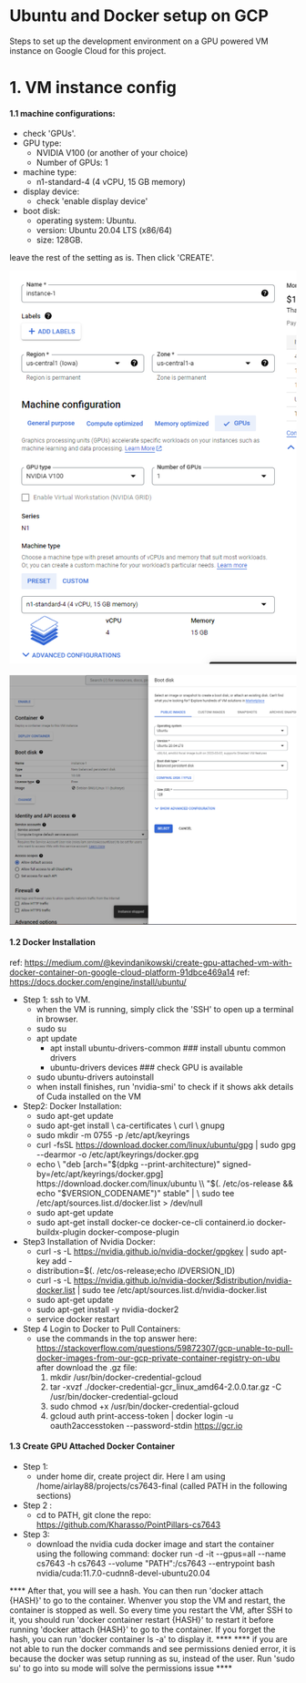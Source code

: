 # Ubuntu and Docker setup on GCP

Steps to set up the development environment on a GPU powered VM instance on Google Cloud for this project.

# 1. VM instance config

#### 1.1 machine configurations:
  - check 'GPUs'. 
  - GPU type: 
    - NVIDIA V100 (or another of your choice)
    - Number of GPUs: 1
  - machine type: 
    - n1-standard-4 (4 vCPU, 15 GB memory)
  - display device: 
    - check 'enable display device'
  - boot disk: 
    - operating system: Ubuntu. 
    - version: Ubuntu 20.04 LTS (x86/64)
    - size: 128GB.

leave the rest of the setting as is. Then click 'CREATE'.

![alt text](gcp_vm_config1.png)
</br>
</br>
![alt text](gcp_vm_config2.png)

#### 1.2 Docker Installation
ref: https://medium.com/@kevindanikowski/create-gpu-attached-vm-with-docker-container-on-google-cloud-platform-91dbce469a14
ref: https://docs.docker.com/engine/install/ubuntu/

  - Step 1: ssh to VM. 
    - when the VM is running, simply click the 'SSH' to open up a terminal in browser.
    - sudo su
    - apt update
      - apt install ubuntu-drivers-common   ### install ubuntu common drivers
      - ubuntu-drivers devices    ### check GPU is available
    - sudo ubuntu-drivers autoinstall
    - when install finishes, run 'nvidia-smi' to check if it shows akk details of Cuda installed on the VM
  - Step2: Docker Installation: 
    - sudo apt-get update
    - sudo apt-get install \\
    ca-certificates \\
    curl \\
    gnupg
    - sudo mkdir -m 0755 -p /etc/apt/keyrings
    - curl -fsSL https://download.docker.com/linux/ubuntu/gpg | sudo gpg --dearmor -o /etc/apt/keyrings/docker.gpg
    - echo \\
  "deb [arch="$(dpkg --print-architecture)" signed-by=/etc/apt/keyrings/docker.gpg] https://download.docker.com/linux/ubuntu \\
  "$(. /etc/os-release && echo "$VERSION_CODENAME")" stable" | \\
  sudo tee /etc/apt/sources.list.d/docker.list > /dev/null
    - sudo apt-get update
    - sudo apt-get install docker-ce docker-ce-cli containerd.io docker-buildx-plugin docker-compose-plugin
  - Step3 Installation of Nvidia Docker: 
    - curl -s -L https://nvidia.github.io/nvidia-docker/gpgkey | sudo apt-key add -
    - distribution=$(. /etc/os-release;echo $ID$VERSION_ID)
    - curl -s -L https://nvidia.github.io/nvidia-docker/$distribution/nvidia-docker.list | sudo tee /etc/apt/sources.list.d/nvidia-docker.list
    - sudo apt-get update
    - sudo apt-get install -y nvidia-docker2
    - service docker restart
  - Step 4 Login to Docker to Pull Containers: 
    - use the commands in the top answer here: https://stackoverflow.com/questions/59872307/gcp-unable-to-pull-docker-images-from-our-gcp-private-container-registry-on-ubu
      after download the .gz file:
      1. mkdir /usr/bin/docker-credential-gcloud
      2. tar -xvzf ./docker-credential-gcr_linux_amd64-2.0.0.tar.gz -C /usr/bin/docker-credential-gcloud
      3. sudo chmod +x /usr/bin/docker-credential-gcloud
      4. gcloud auth print-access-token | docker login -u oauth2accesstoken --password-stdin https://gcr.io

#### 1.3 Create GPU Attached Docker Container
  - Step 1: 
    - under home dir, create project dir. Here I am using /home/airlay88/projects/cs7643-final (called PATH in the following sections)
  - Step 2 :
    - cd to PATH, git clone the repo: https://github.com/Kharasso/PointPillars-cs7643
  - Step 3:
    - download the nvidia cuda docker image and start the container using the following command:
    docker run -d -it --gpus=all --name cs7643 -h cs7643 --volume "PATH":/cs7643 --entrypoint bash nvidia/cuda:11.7.0-cudnn8-devel-ubuntu20.04

**** After that, you will see a hash. You can then run 'docker attach {HASH}' to go to the container.
Whenver you stop the VM and restart, the container is stopped as well. So every time you restart the VM, after SSH to it, you should run 'docker container restart {HASH}' to restart it before running 'docker attach {HASH}' to go to the container.
If you forget the hash, you can run 'docker container ls -a' to display it. ****
**** if you are not able to run the docker commands and see permissions denied error, it is because the docker was setup running as su, instead of the user. Run 'sudo su' to go into su mode will solve the permissions issue ****

